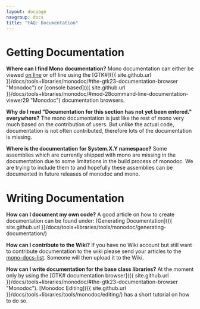 ```yaml
---
layout: docpage
navgroup: docs
title: "FAQ: Documentation"
---
```


Getting Documentation
=====================

**Where can I find Mono documentation?** Mono documentation can either be viewed [on line](http://www.go-mono.com/docs/) or off line using the [GTK\#]({{ site.github.url }}/docs/tools+libraries/monodoc/#the-gtk23-documentation-browser "Monodoc") or [console based]({{ site.github.url }}/docs/tools+libraries/monodoc/#mod-28command-line-documentation-viewer29 "Monodoc") documentation browsers.

**Why do I read "Documentation for this section has not yet been entered." everywhere?** The mono documentation is just like the rest of mono very much based on the contribution of users. But unlike the actual code, documentation is not often contributed, therefore lots of the documentation is missing. 

**Where is the documentation for System.X.Y namespace?** Some assemblies which are currently shipped with mono are missing in the documentation due to some limitations in the build process of monodoc. We are trying to include them to and hopefully these assemblies can be documented in future releases of monodoc and mono.

Writing Documentation
=====================

**How can I document my own code?** A good article on how to create documentation can be found under: [Generating Documentation]({{ site.github.url }}/docs/tools+libraries/tools/monodoc/generating-documentation/)

**How can I contribute to the Wiki?** If you have no Wiki account but still want to contribute documentation to the wiki please send your articles to the [mono-docs-list](http://lists.ximian.com/mailman/listinfo/mono-docs-list). Someone will then upload it to the Wiki.

**How can I write documentation for the base class libraries?** At the moment only by using the [GTK\# documentation browser]({{ site.github.url }}/docs/tools+libraries/monodoc/#the-gtk23-documentation-browser "Monodoc"). [Monodoc Editing]({{ site.github.url }}/docs/tools+libraries/tools/monodoc/editing/) has a short tutorial on how to do so.

